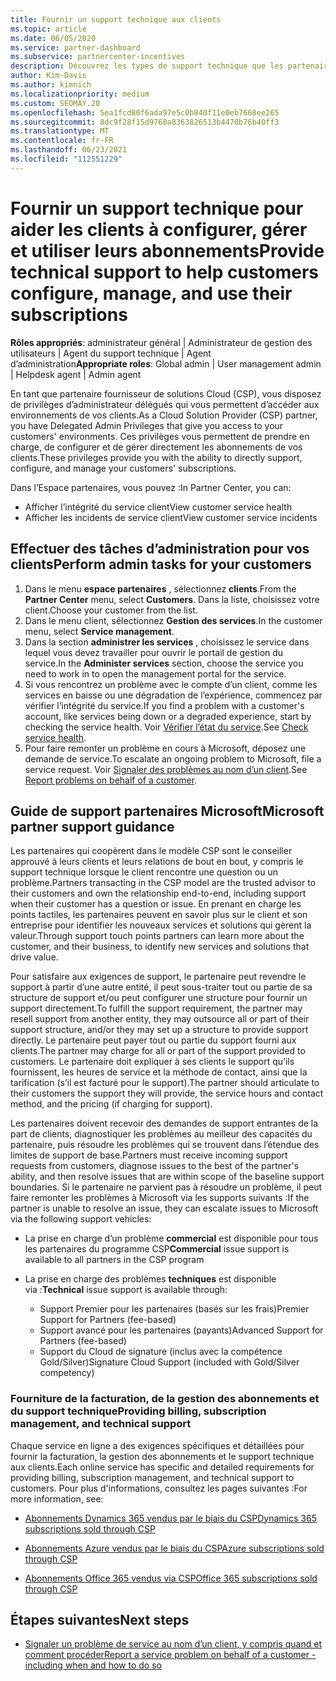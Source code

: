 ```yaml
---
title: Fournir un support technique aux clients
ms.topic: article
ms.date: 06/05/2020
ms.service: partner-dashboard
ms.subservice: partnercenter-incentives
description: Découvrez les types de support technique que les partenaires du programme fournisseur de solutions peuvent offrir à leurs clients.
author: Kim-Davis
ms.author: kimnich
ms.localizationpriority: medium
ms.custom: SEOMAY.20
ms.openlocfilehash: 5ea1fcd80f6ada97e5c0b840f11e0eb7668ee265
ms.sourcegitcommit: 8dc9f28f15d9760a8363826513b4470b76b40ff3
ms.translationtype: MT
ms.contentlocale: fr-FR
ms.lasthandoff: 06/23/2021
ms.locfileid: "112551229"
---
```

# <a name="provide-technical-support-to-help-customers-configure-manage-and-use-their-subscriptions"></a><span data-ttu-id="b1718-103">Fournir un support technique pour aider les clients à configurer, gérer et utiliser leurs abonnements</span><span class="sxs-lookup"><span data-stu-id="b1718-103">Provide technical support to help customers configure, manage, and use their subscriptions</span></span>


<span data-ttu-id="b1718-104">**Rôles appropriés**: administrateur général | Administrateur de gestion des utilisateurs | Agent du support technique | Agent d’administration</span><span class="sxs-lookup"><span data-stu-id="b1718-104">**Appropriate roles**: Global admin | User management admin | Helpdesk agent | Admin agent</span></span>

<span data-ttu-id="b1718-105">En tant que partenaire fournisseur de solutions Cloud (CSP), vous disposez de privilèges d’administrateur délégués qui vous permettent d’accéder aux environnements de vos clients.</span><span class="sxs-lookup"><span data-stu-id="b1718-105">As a Cloud Solution Provider (CSP) partner, you have Delegated Admin Privileges that give you access to your customers' environments.</span></span> <span data-ttu-id="b1718-106">Ces privilèges vous permettent de prendre en charge, de configurer et de gérer directement les abonnements de vos clients.</span><span class="sxs-lookup"><span data-stu-id="b1718-106">These privileges provide you with the ability to directly support, configure, and manage your customers' subscriptions.</span></span>

<span data-ttu-id="b1718-107">Dans l’Espace partenaires, vous pouvez&nbsp;:</span><span class="sxs-lookup"><span data-stu-id="b1718-107">In Partner Center, you can:</span></span>

- <span data-ttu-id="b1718-108">Afficher l’intégrité du service client</span><span class="sxs-lookup"><span data-stu-id="b1718-108">View customer service health</span></span>
- <span data-ttu-id="b1718-109">Afficher les incidents de service client</span><span class="sxs-lookup"><span data-stu-id="b1718-109">View customer service incidents</span></span>

## <a name="perform-admin-tasks-for-your-customers"></a><span data-ttu-id="b1718-110">Effectuer des tâches d’administration pour vos clients</span><span class="sxs-lookup"><span data-stu-id="b1718-110">Perform admin tasks for your customers</span></span>

1. <span data-ttu-id="b1718-111">Dans le menu **espace partenaires** , sélectionnez **clients**.</span><span class="sxs-lookup"><span data-stu-id="b1718-111">From the **Partner Center** menu, select **Customers**.</span></span> <span data-ttu-id="b1718-112">Dans la liste, choisissez votre client.</span><span class="sxs-lookup"><span data-stu-id="b1718-112">Choose your customer from the list.</span></span>
2. <span data-ttu-id="b1718-113">Dans le menu client, sélectionnez **Gestion des services**.</span><span class="sxs-lookup"><span data-stu-id="b1718-113">In the customer menu, select **Service management**.</span></span>
3. <span data-ttu-id="b1718-114">Dans la section **administrer les services** , choisissez le service dans lequel vous devez travailler pour ouvrir le portail de gestion du service.</span><span class="sxs-lookup"><span data-stu-id="b1718-114">In the **Administer services** section, choose the service you need to work in to open the management portal for the service.</span></span>
4. <span data-ttu-id="b1718-115">Si vous rencontrez un problème avec le compte d’un client, comme les services en baisse ou une dégradation de l’expérience, commencez par vérifier l’intégrité du service.</span><span class="sxs-lookup"><span data-stu-id="b1718-115">If you find a problem with a customer's account, like services being down or a degraded experience, start by checking the service health.</span></span> <span data-ttu-id="b1718-116">Voir [Vérifier l’état du service](check-service-health.md).</span><span class="sxs-lookup"><span data-stu-id="b1718-116">See [Check service health](check-service-health.md).</span></span>
5. <span data-ttu-id="b1718-117">Pour faire remonter un problème en cours à Microsoft, déposez une demande de service.</span><span class="sxs-lookup"><span data-stu-id="b1718-117">To escalate an ongoing problem to Microsoft, file a service request.</span></span> <span data-ttu-id="b1718-118">Voir [Signaler des problèmes au nom d’un client](report-problems-on-behalf-of-a-customer.md).</span><span class="sxs-lookup"><span data-stu-id="b1718-118">See [Report problems on behalf of a customer](report-problems-on-behalf-of-a-customer.md).</span></span>

## <a name="microsoft-partner-support-guidance"></a><span data-ttu-id="b1718-119">Guide de support partenaires Microsoft</span><span class="sxs-lookup"><span data-stu-id="b1718-119">Microsoft partner support guidance</span></span>

<span data-ttu-id="b1718-120">Les partenaires qui coopèrent dans le modèle CSP sont le conseiller approuvé à leurs clients et leurs relations de bout en bout, y compris le support technique lorsque le client rencontre une question ou un problème.</span><span class="sxs-lookup"><span data-stu-id="b1718-120">Partners transacting in the CSP model are the trusted advisor to their customers and own the relationship end-to-end, including support when their customer has a question or issue.</span></span> <span data-ttu-id="b1718-121">En prenant en charge les points tactiles, les partenaires peuvent en savoir plus sur le client et son entreprise pour identifier les nouveaux services et solutions qui gèrent la valeur.</span><span class="sxs-lookup"><span data-stu-id="b1718-121">Through support touch points partners can learn more about the customer, and their business, to identify new services and solutions that drive value.</span></span>

<span data-ttu-id="b1718-122">Pour satisfaire aux exigences de support, le partenaire peut revendre le support à partir d’une autre entité, il peut sous-traiter tout ou partie de sa structure de support et/ou peut configurer une structure pour fournir un support directement.</span><span class="sxs-lookup"><span data-stu-id="b1718-122">To fulfill the support requirement, the partner may resell support from another entity, they may outsource all or part of their support structure, and/or they may set up a structure to provide support directly.</span></span>  <span data-ttu-id="b1718-123">Le partenaire peut payer tout ou partie du support fourni aux clients.</span><span class="sxs-lookup"><span data-stu-id="b1718-123">The partner may charge for all or part of the support provided to customers.</span></span> <span data-ttu-id="b1718-124">Le partenaire doit expliquer à ses clients le support qu’ils fournissent, les heures de service et la méthode de contact, ainsi que la tarification (s’il est facturé pour le support).</span><span class="sxs-lookup"><span data-stu-id="b1718-124">The partner should articulate to their customers the support they will provide, the service hours and contact method, and the pricing (if charging for support).</span></span> 

<span data-ttu-id="b1718-125">Les partenaires doivent recevoir des demandes de support entrantes de la part de clients, diagnostiquer les problèmes au meilleur des capacités du partenaire, puis résoudre les problèmes qui se trouvent dans l’étendue des limites de support de base.</span><span class="sxs-lookup"><span data-stu-id="b1718-125">Partners must receive incoming support requests from customers, diagnose issues to the best of the partner's ability, and then resolve issues that are within scope of the baseline support boundaries.</span></span> <span data-ttu-id="b1718-126">Si le partenaire ne parvient pas à résoudre un problème, il peut faire remonter les problèmes à Microsoft via les supports suivants :</span><span class="sxs-lookup"><span data-stu-id="b1718-126">If the partner is unable to resolve an issue, they can escalate issues to Microsoft via the following support vehicles:</span></span>

- <span data-ttu-id="b1718-127">La prise en charge d’un problème **commercial** est disponible pour tous les partenaires du programme CSP</span><span class="sxs-lookup"><span data-stu-id="b1718-127">**Commercial** issue support is available to all partners in the CSP program</span></span>

- <span data-ttu-id="b1718-128">La prise en charge des problèmes **techniques** est disponible via :</span><span class="sxs-lookup"><span data-stu-id="b1718-128">**Technical** issue support is available through:</span></span>

  - <span data-ttu-id="b1718-129">Support Premier pour les partenaires (basés sur les frais)</span><span class="sxs-lookup"><span data-stu-id="b1718-129">Premier Support for Partners (fee-based)</span></span>
  - <span data-ttu-id="b1718-130">Support avancé pour les partenaires (payants)</span><span class="sxs-lookup"><span data-stu-id="b1718-130">Advanced Support for Partners (fee-based)</span></span>
  - <span data-ttu-id="b1718-131">Support du Cloud de signature (inclus avec la compétence Gold/Silver)</span><span class="sxs-lookup"><span data-stu-id="b1718-131">Signature Cloud Support (included with Gold/Silver competency)</span></span>

### <a name="providing-billing-subscription-management-and-technical-support"></a><span data-ttu-id="b1718-132">Fourniture de la facturation, de la gestion des abonnements et du support technique</span><span class="sxs-lookup"><span data-stu-id="b1718-132">Providing billing, subscription management, and technical support</span></span> 

<span data-ttu-id="b1718-133">Chaque service en ligne a des exigences spécifiques et détaillées pour fournir la facturation, la gestion des abonnements et le support technique aux clients.</span><span class="sxs-lookup"><span data-stu-id="b1718-133">Each online service has specific and detailed requirements for providing billing, subscription management, and technical support to customers.</span></span> <span data-ttu-id="b1718-134">Pour plus d'informations, consultez les pages suivantes :</span><span class="sxs-lookup"><span data-stu-id="b1718-134">For more information, see:</span></span>

- [<span data-ttu-id="b1718-135">Abonnements Dynamics 365 vendus par le biais du CSP</span><span class="sxs-lookup"><span data-stu-id="b1718-135">Dynamics 365 subscriptions sold through CSP</span></span>](https://www.microsoftpartnercommunity.com/t5/CSP/Microsoft-Partner-Support-Guidance/m-p/5262#M30)

- [<span data-ttu-id="b1718-136">Abonnements Azure vendus par le biais du CSP</span><span class="sxs-lookup"><span data-stu-id="b1718-136">Azure subscriptions sold through CSP</span></span>](https://www.microsoftpartnercommunity.com/t5/CSP/Microsoft-Partner-Support-Guidance/m-p/5263#M31)

- [<span data-ttu-id="b1718-137">Abonnements Office 365 vendus via CSP</span><span class="sxs-lookup"><span data-stu-id="b1718-137">Office 365 subscriptions sold through CSP</span></span>](https://www.microsoftpartnercommunity.com/t5/CSP/Microsoft-Partner-Support-Guidance/m-p/5264#M32)

## <a name="next-steps"></a><span data-ttu-id="b1718-138">Étapes suivantes</span><span class="sxs-lookup"><span data-stu-id="b1718-138">Next steps</span></span>

- [<span data-ttu-id="b1718-139">Signaler un problème de service au nom d’un client, y compris quand et comment procéder</span><span class="sxs-lookup"><span data-stu-id="b1718-139">Report a service problem on behalf of a customer - including when and how to do so</span></span>](report-problems-on-behalf-of-a-customer.md)